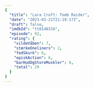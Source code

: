 ```yaml
---
{
  "title": "Lara Croft: Tomb Raider",
  "date": "2023-03-21T21:19:17Z",
  "draft": false,
  "imdbId": "tt0146316",
  "episode": 92,
  "rating": {
    "vildeVåben": 7,
    "stærkeOneliners": 2,
    "fedSkurk": 6,
    "episkAction": 6,
    "barHudOgStoreMuskler": 8,
    "total": 29
  }
}
---
```


